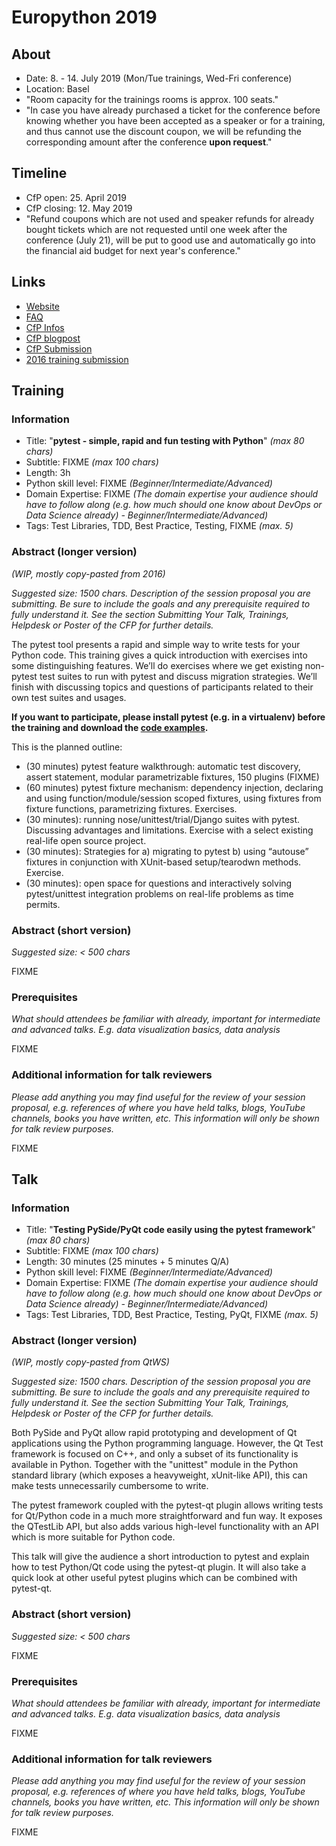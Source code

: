 # Europython 2019

## About

- Date: 8. - 14. July 2019 (Mon/Tue trainings, Wed-Fri conference)
- Location: Basel
- "Room capacity for the trainings rooms is approx. 100 seats."
- "In case you have already purchased a ticket for the conference before knowing whether you have been accepted as a speaker or for a training, and thus cannot use the discount coupon, we will be refunding the corresponding amount after the conference **upon request**."

## Timeline

- CfP open: 25. April 2019
- CfP closing: 12. May 2019
- "Refund coupons which are not used and speaker refunds for already bought tickets which are not requested until one week after the conference (July 21), will be put to good use and automatically go into the financial aid budget for next year's conference."

## Links

- [Website](https://ep2019.europython.eu/)
- [FAQ](https://ep2019.europython.eu/faq)
- [CfP Infos](https://ep2019.europython.eu/events/call-for-proposals/)
- [CfP blogpost](https://www.europython-society.org/post/184430536360/europython-2019-call-for-proposals)
- [CfP Submission](https://ep2019.europython.eu/cfp/submit-proposal/)
- [2016 training submission](https://ep2016.europython.eu/conference/talks/pytest-simple-rapid-and-fun-testing-with-python-1)

## Training
### Information

- Title: "**pytest - simple, rapid and fun testing with Python**" *(max 80 chars)*
- Subtitle: FIXME *(max 100 chars)*
- Length: 3h
- Python skill level: FIXME *(Beginner/Intermediate/Advanced)*
- Domain Expertise: FIXME *(The domain expertise your audience should have to follow along (e.g. how much should one know about DevOps or Data Science already) - Beginner/Intermediate/Advanced)*
- Tags: Test Libraries, TDD, Best Practice, Testing, FIXME *(max. 5)*

### Abstract (longer version)

*(WIP, mostly copy-pasted from 2016)*

*Suggested size: 1500 chars. Description of the session proposal you are submitting. Be sure to include the goals and any prerequisite required to fully understand it. See the section Submitting Your Talk, Trainings, Helpdesk or Poster of the CFP for further details.*

The pytest tool presents a rapid and simple way to write tests for your Python code. This training gives a quick introduction with exercises into some distinguishing features. We’ll do exercises where we get existing non-pytest test suites to run with pytest and discuss migration strategies. We’ll finish with discussing topics and questions of participants related to their own test suites and usages.

**If you want to participate, please install pytest (e.g. in a virtualenv) before the training and download the [code examples](FIXME).**

This is the planned outline:

- (30 minutes) pytest feature walkthrough: automatic test discovery, assert statement, modular parametrizable fixtures, 150 plugins (FIXME)
- (60 minutes) pytest fixture mechanism: dependency injection, declaring and using function/module/session scoped fixtures, using fixtures from fixture functions, parametrizing fixtures. Exercises.
- (30 minutes): running nose/unittest/trial/Django suites with pytest. Discussing advantages and limitations. Exercise with a select existing real-life open source project.
- (30 minutes): Strategies for a) migrating to pytest b) using “autouse” fixtures in conjunction with XUnit-based setup/tearodwn methods. Exercise.
- (30 minutes): open space for questions and interactively solving pytest/unittest integration problems on real-life problems as time permits.

### Abstract (short version)

*Suggested size: < 500 chars*

FIXME

### Prerequisites

*What should attendees be familiar with already, important for intermediate and advanced talks. E.g. data visualization basics, data analysis*

FIXME

### Additional information for talk reviewers

*Please add anything you may find useful for the review of your session proposal, e.g. references of where you have held talks, blogs, YouTube channels, books you have written, etc. This information will only be shown for talk review purposes.*

FIXME

## Talk
### Information

- Title: "**Testing PySide/PyQt code easily using the pytest framework**" *(max 80 chars)*
- Subtitle: FIXME *(max 100 chars)*
- Length: 30 minutes (25 minutes + 5 minutes Q/A)
- Python skill level: FIXME *(Beginner/Intermediate/Advanced)*
- Domain Expertise: FIXME *(The domain expertise your audience should have to follow along (e.g. how much should one know about DevOps or Data Science already) - Beginner/Intermediate/Advanced)*
- Tags: Test Libraries, TDD, Best Practice, Testing, PyQt, FIXME *(max. 5)*

### Abstract (longer version)

*(WIP, mostly copy-pasted from QtWS)*

*Suggested size: 1500 chars. Description of the session proposal you are submitting. Be sure to include the goals and any prerequisite required to fully understand it. See the section Submitting Your Talk, Trainings, Helpdesk or Poster of the CFP for further details.*

Both PySide and PyQt allow rapid prototyping and development of Qt applications
using the Python programming language. However, the Qt Test framework is focused
on C++, and only a subset of its functionality is available in Python.
Together with the "unittest" module in the Python standard library (which exposes
a heavyweight, xUnit-like API), this can make tests unnecessarily cumbersome to
write.

The pytest framework coupled with the pytest-qt plugin allows writing tests for
Qt/Python code in a much more straightforward and fun way. It exposes the
QTestLib API, but also adds various high-level functionality with an API which
is more suitable for Python code.

This talk will give the audience a short introduction to pytest and explain how
to test Python/Qt code using the pytest-qt plugin. It will also take a quick
look at other useful pytest plugins which can be combined with pytest-qt.

### Abstract (short version)

*Suggested size: < 500 chars*

FIXME

### Prerequisites

*What should attendees be familiar with already, important for intermediate and advanced talks. E.g. data visualization basics, data analysis*

FIXME

### Additional information for talk reviewers

*Please add anything you may find useful for the review of your session proposal, e.g. references of where you have held talks, blogs, YouTube channels, books you have written, etc. This information will only be shown for talk review purposes.*

FIXME
